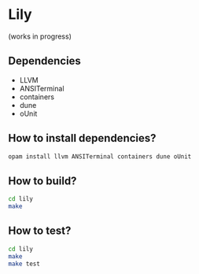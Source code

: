 # Lily

(works in progress)

## Dependencies

- LLVM
- ANSITerminal
- containers
- dune
- oUnit

## How to install dependencies?
```bash
opam install llvm ANSITerminal containers dune oUnit
```

## How to build?
``` bash
cd lily
make
```

## How to test?
```bash
cd lily
make
make test
```
